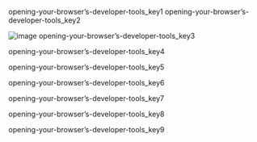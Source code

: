 opening-your-browser’s-developer-tools_key1
opening-your-browser’s-developer-tools_key2


![image](assets/000095.jpg)
opening-your-browser’s-developer-tools_key3


opening-your-browser’s-developer-tools_key4


opening-your-browser’s-developer-tools_key5


opening-your-browser’s-developer-tools_key6


opening-your-browser’s-developer-tools_key7


opening-your-browser’s-developer-tools_key8


opening-your-browser’s-developer-tools_key9
